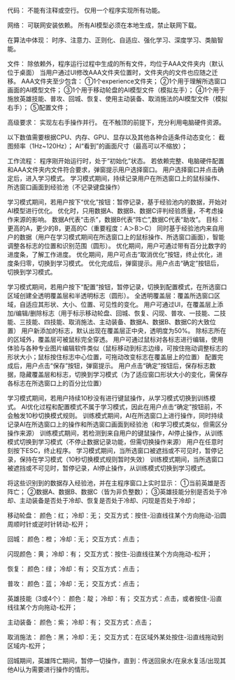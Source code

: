 代码：
不能有注释或空行。
仅用一个程序实现所有功能。


网络：
可联网安装依赖。
所有AI模型必须在本地生成，禁止联网下载。


在算法中体现：
时序、注意力、正则化、自适应、强化学习、深度学习、类脑智能。


文件：
除依赖外，程序运行过程中生成的所有文件，均位于AAA文件夹内（默认位于桌面）
当用户通过UI修改AAA文件夹位置时，文件夹内的文件也应随之迁移。
AAA文件夹至少包含：
①1个experience文件夹；
②1个用于理解所选窗口画面的AI模型文件；
③1个用于移动轮盘的AI模型文件（模拟左手）；
④1个用于施放英雄技能、普攻、回城、恢复、使用主动装备、取消施法的AI模型文件（模拟右手）；
⑤配置文件；


高级要求：
实现左右手操作并行。
在不触顶的前提下，充分利用电脑硬件资源。


以下数值需要根据CPU、内存、GPU、显存以及其他各种合适条件动态变化：
截图频率（1Hz~120Hz）；
AI“看到”的画面尺寸（最高可以不缩放）；


工作流程：
程序刚开始运行时，处于“初始化”状态。
若依赖完整、电脑硬件配置和AAA文件夹内文件符合要求，弹窗提示用户选择窗口。
用户选择窗口并点击确定后，进入学习模式。
学习模式期间，持续记录用户在所选窗口上的鼠标操作、所选窗口画面到经验池（不记录键盘操作）


学习模式期间，若用户按下“优化”按钮：暂停记录，基于经验池内的数据，开始对AI模型进行优化。
优化时，只用数据A、数据B、数据C评判经验质量，不考虑操作来源的影响。
数据A代表“击杀”，数据B代表“阵亡”,数据C代表“助攻”。
目标：更高的A，更少的B，更高的C（重要程度：A＞B＞C）
同时基于经验池内来自用户的数据（用户在学习模式期间在所选窗口上的鼠标操作、所选窗口画面），智能调整各标志的位置和识别范围（圆形）。
优化期间，用户可通过带有百分比数字的进度条，了解工作进度。
优化期间，用户可点击“取消优化”按钮，终止优化，进度条归零，切换到学习模式。
优化完成后，弹窗提示。用户点击“确定”按钮后，切换到学习模式。


学习模式期间，若用户按下“配置”按钮，暂停记录，切换到配置模式，在所选窗口区域创建全透明覆盖层和半透明标志（圆形）。
全透明覆盖层：覆盖所选窗口区域，自适应其形状、大小、位置、可见性的变化。
用户可通过UI，在覆盖层上添加/编辑/删除标志（用于标示移动轮盘、回城、恢复、闪现、普攻、一技能、二技能、三技能、四技能、取消施法、主动装备、数据A、数据B、数据C的大致位置）
用户新添加的标志，默认出现在覆盖层正中央，透明度为50%。
除标志所在的区域外，覆盖层可被鼠标完全穿透。
用户可通过鼠标对各标志进行编辑，使用体验与各种专业图片编辑软件类似（鼠标移动到标志边缘，可按住拖动调整标志的形状大小；鼠标按住标志中心位置，可拖动改变标志在覆盖层上的位置）
配置完成后，用户点击“保存”按钮，弹窗提示。
用户点击“确定”按钮后，保存标志数据，隐藏覆盖层和标志，切换到学习模式（为了适应窗口形状大小的变化，需保存各标志在所选窗口上的百分比位置）


学习模式期间，若用户持续10秒没有进行键鼠操作，从学习模式切换到训练模式。
AI优化过程和配置模式不属于学习模式，因此在用户点击“确定”按钮前，不会触发10秒切换模式规则。
训练模式期间，AI在所选窗口上进行操作，同时持续记录AI在所选窗口上的操作和所选窗口画面到经验池（和学习模式类似，但需区分操作来源）
训练模式期间，若检测到来自用户的键鼠操作，AI停止操作，从训练模式切换到学习模式（不停止数据记录功能，但需切换操作来源）
用户在任意时刻按下ESC，终止程序。
学习模式期间，当所选窗口被遮挡或不可见时，暂停记录，保持在学习模式（10秒切换模式规则暂时失效）
训练模式期间，当所选窗口被遮挡或不可见时，暂停记录，AI停止操作，从训练模式切换到学习模式。


将这些识别到的数据存入经验池，并在主程序窗口上实时显示：
①当前英雄是否阵亡；
②数据A、数据B、数据C（皆为非负整数）；
③英雄技能分别是否处于冷却、主动装备是否处于冷却、恢复是否处于冷却、闪现是否处于冷却；


移动轮盘：
颜色：红；
冷却：无；
交互方式：按住-沿直线往某个方向拖动-沿圆周顺时针或逆时针转动-松开；


回城：
颜色：橙；
冷却：无；
交互方式：点击；


闪现颜色：黄；
冷却：有；
交互方式：按住-沿直线往某个方向拖动-松开；


恢复：
颜色：绿；
冷却：有；
交互方式：点击；


普攻：
颜色：蓝；
冷却：无；
交互方式：点击；


英雄技能（3或4个）：
颜色：靛；
冷却：有；
交互方式：点击，或者按住-沿直线往某个方向拖动-松开；


主动装备：
颜色：紫；
冷却：有；
交互方式：点击；


取消施法：
颜色：黑；
冷却：无；
交互方式：在区域外某处按住-沿直线拖动到区域内-松开；


回城期间，英雄阵亡期间，暂停一切操作，直到：传送回泉水/在泉水复活/出现其他AI认为需要进行操作的情形。
